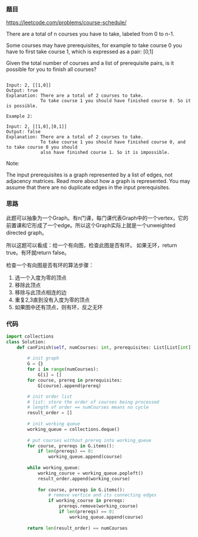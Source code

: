 ### 题目
https://leetcode.com/problems/course-schedule/

There are a total of n courses you have to take, labeled from 0 to n-1.

Some courses may have prerequisites, for example to take course 0 you have to first take course 1, which is expressed as a pair: [0,1]

Given the total number of courses and a list of prerequisite pairs, is it possible for you to finish all courses?

```Example 1:

Input: 2, [[1,0]] 
Output: true
Explanation: There are a total of 2 courses to take. 
             To take course 1 you should have finished course 0. So it is possible.
```
```
Example 2:

Input: 2, [[1,0],[0,1]]
Output: false
Explanation: There are a total of 2 courses to take. 
             To take course 1 you should have finished course 0, and to take course 0 you should
             also have finished course 1. So it is impossible.
```

Note:

The input prerequisites is a graph represented by a list of edges, not adjacency matrices. Read more about how a graph is represented.
You may assume that there are no duplicate edges in the input prerequisites.

### 思路
此题可以抽象为一个Graph。有n门课，每门课代表Graph中的一个vertex，它的前置课和它形成了一个edge。所以这个Graph实际上就是一个unweighted directed graph。

所以这题可以看成：给一个有向图，检查此图是否有环。
如果无环，return true。有环就return false。

检查一个有向图是否有环的算法步骤：
1. 选一个入度为零的顶点
2. 移除此顶点
3. 移除与此顶点相连的边
4. 重复2,3直到没有入度为零的顶点
5. 如果图中还有顶点，则有环，反之无环

### 代码
```py
import collections
class Solution:
    def canFinish(self, numCourses: int, prerequisites: List[List[int]]) -> bool:
        
        # init graph
        G = {}
        for i in range(numCourses):
            G[i] = []
        for course, prereq in prerequisites:
            G[course].append(prereq)

        # init order list 
        # list: store the order of courses being processed
        # length of order == numCourses means no cycle
        result_order = []
        
        # init working queue
        working_queue = collections.deque()
        
        # put courses without prereq into working_queue
        for course, prereqs in G.items():
            if len(prereqs) == 0:
                working_queue.append(course)
        
        while working_queue:
            working_course = working_queue.popleft()
            result_order.append(working_course)
            
            for course, prereqs in G.items():
                # remove vertice and its connecting edges
                if working_course in prereqs:
                    prereqs.remove(working_course)
                    if len(prereqs) == 0:
                        working_queue.append(course)
                        
        return len(result_order) == numCourses
```

